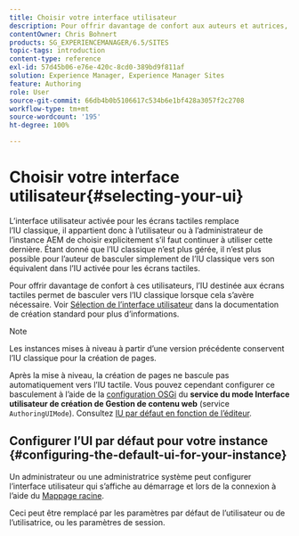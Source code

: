 ```yaml
---
title: Choisir votre interface utilisateur
description: Pour offrir davantage de confort aux auteurs et autrices, l’IU destinée aux écrans tactiles permet de basculer vers l’IU classique lorsque cela s’avère nécessaire.
contentOwner: Chris Bohnert
products: SG_EXPERIENCEMANAGER/6.5/SITES
topic-tags: introduction
content-type: reference
exl-id: 57d45b06-e76e-420c-8cd0-389bd9f811af
solution: Experience Manager, Experience Manager Sites
feature: Authoring
role: User
source-git-commit: 66db4b0b5106617c534b6e1bf428a3057f2c2708
workflow-type: tm+mt
source-wordcount: '195'
ht-degree: 100%

---
```


# Choisir votre interface utilisateur{#selecting-your-ui}

L’interface utilisateur activée pour les écrans tactiles remplace l’IU classique, il appartient donc à l’utilisateur ou à l’administrateur de l’instance AEM de choisir explicitement s’il faut continuer à utiliser cette dernière. Étant donné que l’IU classique n’est plus gérée, il n’est plus possible pour l’auteur de basculer simplement de l’IU classique vers son équivalent dans l’IU activée pour les écrans tactiles.

Pour offrir davantage de confort à ces utilisateurs, l’IU destinée aux écrans tactiles permet de basculer vers l’IU classique lorsque cela s’avère nécessaire. Voir [Sélection de l’interface utilisateur](/help/sites-authoring/select-ui.md) dans la documentation de création standard pour plus d’informations.

>[!NOTE]
>
>Les instances mises à niveau à partir d’une version précédente conservent l’IU classique pour la création de pages.
>
>Après la mise à niveau, la création de pages ne bascule pas automatiquement vers l’IU tactile. Vous pouvez cependant configurer ce basculement à l’aide de la [configuration OSGi](/help/sites-deploying/configuring-osgi.md) du **service du mode Interface utilisateur de création de Gestion de contenu web** (service `AuthoringUIMode`). Consultez [IU par défaut en fonction de l’éditeur](#uioverridesfortheeditor).

## Configurer l’UI par défaut pour votre instance {#configuring-the-default-ui-for-your-instance}

Un administrateur ou une administratrice système peut configurer l’interface utilisateur qui s’affiche au démarrage et lors de la connexion à l’aide du [Mappage racine](/help/sites-deploying/osgi-configuration-settings.md#daycqrootmapping).

Ceci peut être remplacé par les paramètres par défaut de l’utilisateur ou de l’utilisatrice, ou les paramètres de session.
